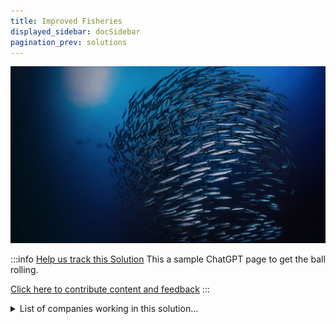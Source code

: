 ```yaml
---
title: Improved Fisheries
displayed_sidebar: docSidebar
pagination_prev: solutions
---
```


![Cover Image](../static/img/improved-fisheries.jpg)

:::info [Help us track this Solution](contribute)
This a sample ChatGPT page to get the ball rolling.

[Click here to contribute content and feedback](contribute)
:::

<details>
        <summary>List of companies working in this solution...</summary>
         <em>Note: this is an experimental feature. Accuracy not guaranteed</em>
        <div>
            <ul>
             
                <li><a href="https://bureo.co/">Bureo</a></li>
            
                <li><a href="https://pelagicdata.com">Pelagic Data Systems</a></li>
            
                <li><a href="https://ethic.investments/">Ethic Investments</a></li>
            
                <li><a href="https://nan">Climate Draft</a></li>
            
                <li><a href="https://froglabs.ai">Froglabs</a></li>
            
            </ul>
        </div>
        </details>


:::company
  #### [View open jobs in this Solution](https://climatebase.org/jobs?l=&q=&drawdown_solutions=Improved+Fisheries)
:::

## Overview

- **Improved Fisheries**: Addressing overfishing impact on climate.
- Depleted fish stocks disrupt ecosystems.
- Overfishing hampers ocean's carbon sequestration, worsening climate change.

## Progress Made

- Breakthroughs: Aquaculture, fish stock management, seafood traceability.
- Leading entities: Global Aquaculture Alliance, Seafood Watch program, Marine Stewardship Council.

## Lessons Learned

1. **Clear and Achievable Goals**: Vital for success.
2. **Comprehensive Plan**: Needed for effective implementation.
3. **Stakeholder Engagement**: Involvement from all parties essential.
4. **Monitoring and Evaluation**: Tracking progress and results crucial.

- Success: Improved fisheries management and conservation.
- Failure: Some instances worsened climate change.

- Mistakes: Lack of stakeholder engagement, unclear goals, no plan, insufficient monitoring.
- Continued Success: Clear goals, comprehensive plan, stakeholder engagement, monitoring.

## Challenges Ahead

- **Scaling Challenges**: Overcoming obstacles for broader adoption.
- **Awareness and Support Gap**: Public and policy-makers need more awareness.
- **Technical Challenges**: Efficiency improvement and eco-friendly methods needed.
- Leading entities: UN Food and Agriculture Organization, private firms.

## Best Path Forward

- **Research and Development**: Ongoing innovation needed.
- **Large-scale Adoption**: Promote technology use.
- **Continuous Monitoring**: Evaluate performance and make adjustments.
- **Public Education**: Highlight benefits and encourage adoption.

- Leading entities: World Wildlife Fund, NOAA, UN Food and Agriculture Organization.

- Progress: Positive steps, but more education and monitoring needed.

